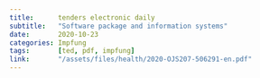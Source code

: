 ```yaml
---
title:      tenders electronic daily
subtitle:   "Software package and information systems"
date:       2020-10-23
categories: Impfung
tags:       [ted, pdf, impfung]
link:       "/assets/files/health/2020-OJS207-506291-en.pdf"
---
```

